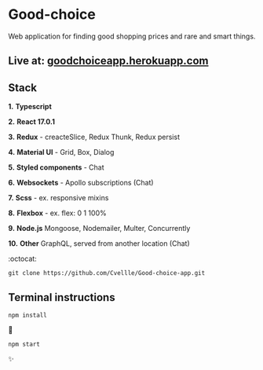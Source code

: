 # Good-choice

Web application for finding good shopping prices and rare and smart things.

## Live at: [goodchoiceapp.herokuapp.com](https://goodchoice-app.herokuapp.com/signup)

## Stack

**1.** **Typescript**

**2.** **React 17.0.1**

**3.** **Redux** - creacteSlice, Redux Thunk, Redux persist

**4.** **Material UI** - Grid, Box, Dialog

**5.** **Styled components** - Chat

**6.** **Websockets** - Apollo subscriptions (Chat)

**7.** **Scss** - ex. responsive mixins

**8.** **Flexbox** - ex. flex: 0 1 100%

**9.** **Node.js** Mongoose, Nodemailer, Multer, Concurrently

**10.** **Other** GraphQL, served from another location (Chat)

:octocat:

```
git clone https://github.com/Cvellle/Good-choice-app.git
```

## Terminal instructions

```
npm install
```

:rocket:

```
npm start
```

:sparkles:
